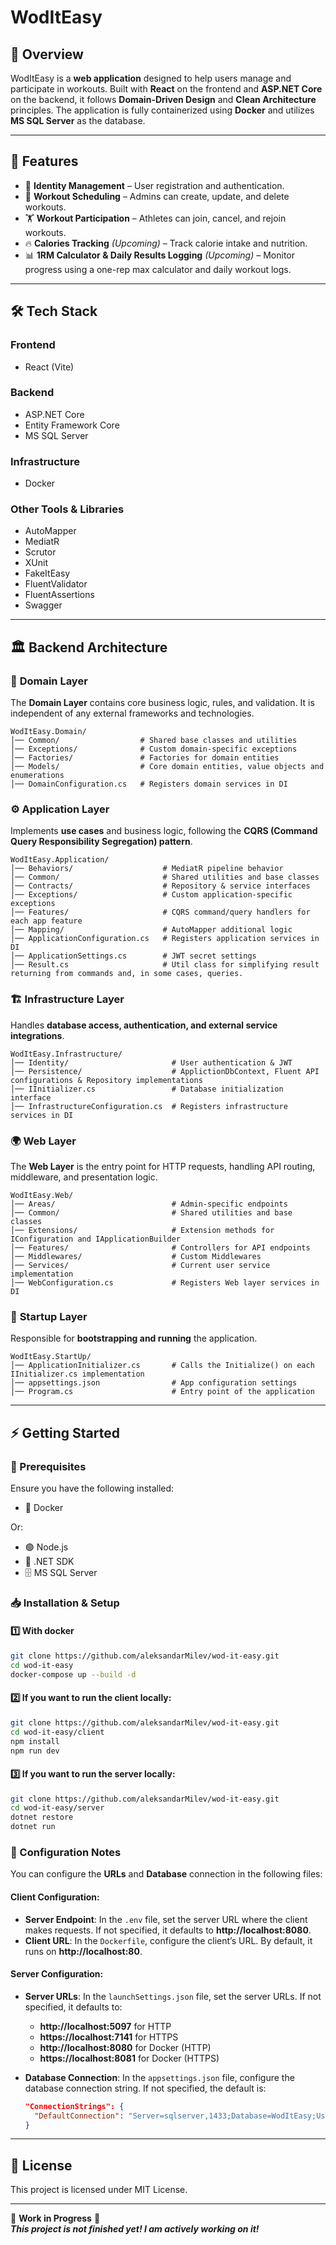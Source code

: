 # WodItEasy

## 🚀 Overview  
WodItEasy is a **web application** designed to help users manage and participate in workouts. Built with **React** on the frontend and **ASP.NET Core** on the backend, it follows **Domain-Driven Design** and **Clean Architecture** principles. The application is fully containerized using **Docker** and utilizes **MS SQL Server** as the database.

---

## 🎯 Features  
- 🔐 **Identity Management** – User registration and authentication.  
- 📅 **Workout Scheduling** – Admins can create, update, and delete workouts.  
- 🏋️ **Workout Participation** – Athletes can join, cancel, and rejoin workouts.  
- 🔥 **Calories Tracking** *(Upcoming)* – Track calorie intake and nutrition.  
- 📊 **1RM Calculator & Daily Results Logging** *(Upcoming)* – Monitor progress using a one-rep max calculator and daily workout logs.  

---

## 🛠 Tech Stack  
### **Frontend**  
- React (Vite)  

### **Backend**  
- ASP.NET Core  
- Entity Framework Core  
- MS SQL Server  

### **Infrastructure**  
- Docker

### **Other Tools & Libraries**  
- AutoMapper  
- MediatR  
- Scrutor  
- XUnit
- FakeItEasy  
- FluentValidator
- FluentAssertions  
- Swagger

---

## 🏛 Backend Architecture  

### 📂 **Domain Layer**  
The **Domain Layer** contains core business logic, rules, and validation. It is independent of any external frameworks and technologies.  
```plaintext
WodItEasy.Domain/
│── Common/                  # Shared base classes and utilities
│── Exceptions/              # Custom domain-specific exceptions
│── Factories/               # Factories for domain entities
│── Models/                  # Core domain entities, value objects and enumerations
│── DomainConfiguration.cs   # Registers domain services in DI
```

### ⚙️ **Application Layer**  
Implements **use cases** and business logic, following the **CQRS (Command Query Responsibility Segregation) pattern**.  
```plaintext
WodItEasy.Application/
│── Behaviors/                    # MediatR pipeline behavior
│── Common/                       # Shared utilities and base classes
│── Contracts/                    # Repository & service interfaces
│── Exceptions/                   # Custom application-specific exceptions
│── Features/                     # CQRS command/query handlers for each app feature
│── Mapping/                      # AutoMapper additional logic
│── ApplicationConfiguration.cs   # Registers application services in DI
│── ApplicationSettings.cs        # JWT secret settings
│── Result.cs                     # Util class for simplifying result returning from commands and, in some cases, queries.
```

### 🏗 **Infrastructure Layer**  
Handles **database access, authentication, and external service integrations**.  
```plaintext
WodItEasy.Infrastructure/
│── Identity/                       # User authentication & JWT
│── Persistence/                    # ApplictionDbContext, Fluent API configurations & Repository implementations
│── IInitializer.cs                 # Database initialization interface
│── InfrastructureConfiguration.cs  # Registers infrastructure services in DI
```

### 🌍 **Web Layer**  
The **Web Layer** is the entry point for HTTP requests, handling API routing, middleware, and presentation logic.  
```plaintext
WodItEasy.Web/
│── Areas/                          # Admin-specific endpoints
│── Common/                         # Shared utilities and base classes
│── Extensions/                     # Extension methods for IConfiguration and IApplicationBuilder
│── Features/                       # Controllers for API endpoints
│── Middlewares/                    # Custom Middlewares 
│── Services/                       # Current user service implementation
│── WebConfiguration.cs             # Registers Web layer services in DI
```

### 🚀 **Startup Layer**  
Responsible for **bootstrapping and running** the application.  
```plaintext
WodItEasy.StartUp/
│── ApplicationInitializer.cs       # Calls the Initialize() on each IInitializer.cs implementation
│── appsettings.json                # App configuration settings
│── Program.cs                      # Entry point of the application
```

---

## ⚡ Getting Started  
### 📌 Prerequisites  
Ensure you have the following installed:
- 🐳 Docker
  
Or:
- 🟢 Node.js 
- 🔵 .NET SDK
- 🗄️ MS SQL Server

### 📥 Installation & Setup  
#### 1️⃣ With docker
```sh
git clone https://github.com/aleksandarMilev/wod-it-easy.git
cd wod-it-easy
docker-compose up --build -d
```

#### 2️⃣ If you want to run the client locally:
```sh
git clone https://github.com/aleksandarMilev/wod-it-easy.git
cd wod-it-easy/client
npm install
npm run dev
```

#### 3️⃣ If you want to run the server locally:
```sh
git clone https://github.com/aleksandarMilev/wod-it-easy.git
cd wod-it-easy/server
dotnet restore
dotnet run
```

### 📝 Configuration Notes  

You can configure the **URLs** and **Database** connection in the following files:

#### Client Configuration:
- **Server Endpoint**: In the `.env` file, set the server URL where the client makes requests. If not specified, it defaults to **http://localhost:8080**.
- **Client URL**: In the `Dockerfile`, configure the client’s URL. By default, it runs on **http://localhost:80**.

#### Server Configuration:
- **Server URLs**: In the `launchSettings.json` file, set the server URLs. If not specified, it defaults to:
  - **http://localhost:5097** for HTTP
  - **https://localhost:7141** for HTTPS
  - **http://localhost:8080** for Docker (HTTP)
  - **https://localhost:8081** for Docker (HTTPS)

- **Database Connection**: In the `appsettings.json` file, configure the database connection string. If not specified, the default is:
  
  ```json
  "ConnectionStrings": {
    "DefaultConnection": "Server=sqlserver,1433;Database=WodItEasy;User Id=sa;Password=!Passw0rd;TrustServerCertificate=True;"
  }

---

## 📜 License  
This project is licensed under MIT License.  

---

🚧 **Work in Progress** 🚧  
***This project is not finished yet! I am actively working on it!***
